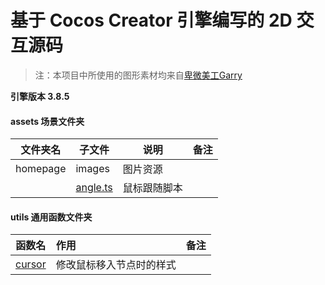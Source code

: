 # 基于 Cocos Creator 引擎编写的 2D 交互源码
> 注：本项目中所使用的图形素材均来自[卑微美工Garry](https://www.bilibili.com/video/BV1HF411z7Pf?p=2&spm_id_from=333.880.my_history.page.click)

**引擎版本 3.8.5**

#### assets 场景文件夹

| 文件夹名 | 子文件   | 说明         | 备注 |
| -------- | -------- | ------------ | ---- |
| homepage | images   | 图片资源     |      |
|          | [angle.ts](https://github.com/Lazygui/cocos_home/blob/166ea67e0e0434c57b27c57ff7d03ef510f61143/assets/homepage/angle.ts#L1-L37)   | 鼠标跟随脚本 |      |


#### utils 通用函数文件夹

| 函数名 | 作用                     | 备注 |
| ------ | :----------------------- | ---- |
| [cursor](https://github.com/Lazygui/cocos_home/blob/master/assets/utils/cursor.ts) | 修改鼠标移入节点时的样式 |      |
